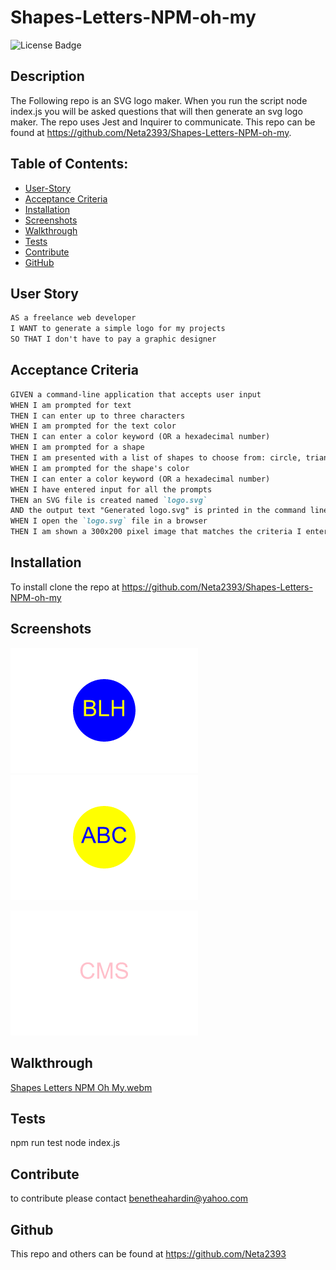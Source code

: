 # Shapes-Letters-NPM-oh-my

![License Badge](https://img.shields.io/badge/license-MIT-green) 

## Description

The Following repo is an SVG logo maker. When you run the script node index.js you will be asked questions that will then generate an svg logo maker. The repo uses Jest and Inquirer to communicate. This repo can be found at https://github.com/Neta2393/Shapes-Letters-NPM-oh-my.



## Table of Contents:
  * [User-Story](#user-story)
  * [Acceptance Criteria](#acceptance-criteria)
  * [Installation](#installation)
  * [Screenshots](#screenshots)
  * [Walkthrough](#walkthrough)
  * [Tests](#tests)
  * [Contribute](#contribute)
  * [GitHub](#github)

## User Story

```md
AS a freelance web developer
I WANT to generate a simple logo for my projects
SO THAT I don't have to pay a graphic designer
```

## Acceptance Criteria

```md
GIVEN a command-line application that accepts user input
WHEN I am prompted for text
THEN I can enter up to three characters
WHEN I am prompted for the text color
THEN I can enter a color keyword (OR a hexadecimal number)
WHEN I am prompted for a shape
THEN I am presented with a list of shapes to choose from: circle, triangle, and square
WHEN I am prompted for the shape's color
THEN I can enter a color keyword (OR a hexadecimal number)
WHEN I have entered input for all the prompts
THEN an SVG file is created named `logo.svg`
AND the output text "Generated logo.svg" is printed in the command line
WHEN I open the `logo.svg` file in a browser
THEN I am shown a 300x200 pixel image that matches the criteria I entered
```
## Installation

To install clone the repo at https://github.com/Neta2393/Shapes-Letters-NPM-oh-my


## Screenshots

![Alt text](logos/circlelogo.png)
![Alt text](logos/logo.png)

![Alt text](logos/squarelogo.png)

## Walkthrough

[Shapes Letters NPM Oh My.webm](https://github.com/Neta2393/Shapes-Letters-NPM-oh-my/assets/128006949/c85302b1-f68b-43bc-9179-ff77ff5da7b1)




## Tests
npm run test
node index.js



## Contribute
to contribute please contact benetheahardin@yahoo.com

## Github
This repo and others can be found at https://github.com/Neta2393
